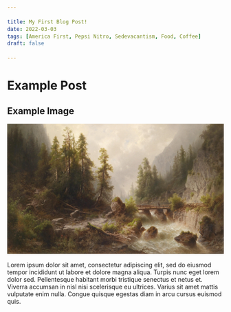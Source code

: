 ```yaml
---

title: My First Blog Post!
date: 2022-03-03
tags: [America First, Pepsi Nitro, Sedevacantism, Food, Coffee]
draft: false

---
```


# Example Post

## Example Image

![NJF](/Albert_Rieger_Gebirgsbach.webp)

Lorem ipsum dolor sit amet, consectetur adipiscing elit, sed do eiusmod tempor incididunt ut labore et dolore magna aliqua. Turpis nunc eget lorem dolor sed. Pellentesque habitant morbi tristique senectus et netus et. Viverra accumsan in nisl nisi scelerisque eu ultrices. Varius sit amet mattis vulputate enim nulla. Congue quisque egestas diam in arcu cursus euismod quis. 
